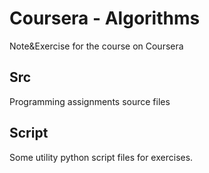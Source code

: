 # Coursera - Algorithms

Note&Exercise for the course on Coursera

## Src

Programming assignments source files

## Script

Some utility python script files for exercises.